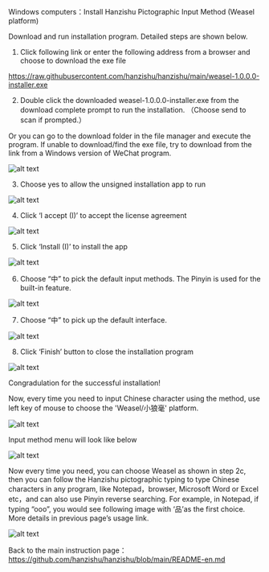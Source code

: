 ﻿
Windows computers：Install Hanzishu Pictographic Input Method (Weasel platform)

Download and run installation program. Detailed steps are shown below. 

1. Click following link or enter the following address from a browser and choose to download the exe file

https://raw.githubusercontent.com/hanzishu/hanzishu/main/weasel-1.0.0.0-installer.exe
   
2. Double click the downloaded weasel-1.0.0.0-installer.exe from the download complete prompt to run the installation. （Choose send to scan if prompted.）

Or you can go to the download folder in the file manager and execute the program.
If unable to download/find the exe file, try to download from the link from a Windows version of WeChat program.

![alt text](https://github.com/hanzishu/hanzishu/blob/main/installerfile.png)
             	
3.   Choose yes to allow the unsigned installation app to run

![alt text](https://github.com/hanzishu/hanzishu/blob/main/publisherunknown.jpg)

4.  Click ‘I accept (I)’ to accept the license agreement

![alt text](https://github.com/hanzishu/hanzishu/blob/main/acceptdialog.png)
               
5.  Click ‘Install (I)’ to install the app

![alt text](https://github.com/hanzishu/hanzishu/blob/main/installlocation.png)

6. Choose “中” to pick the default input methods. The Pinyin is used for the built-in feature.

![alt text](https://github.com/hanzishu/hanzishu/blob/main/chooseinputmethods.png)

7. Choose “中” to pick up the default interface.

![alt text](https://github.com/hanzishu/hanzishu/blob/main/chooseui.png)
       
8.  Click ‘Finish’ button to close the installation program

![alt text](https://github.com/hanzishu/hanzishu/blob/main/installcomplete.png)
              
Congradulation for the successful installation!

Now, every time you need to input Chinese character using the method, use left key of mouse to choose the 'Weasel/小狼毫' platform.

![alt text](https://github.com/hanzishu/hanzishu/blob/main/choosecnsquirrel.png)

Input method menu will look like below

![alt text](https://github.com/hanzishu/hanzishu/blob/main/choosechinese.png)

Now every time you need, you can choose Weasel as shown in step 2c, then you can follow the Hanzishu pictographic typing to type Chinese characters in any program, like Notepad，browser, Microsoft Word or Excel etc，and can also use Pinyin reverse searching. For example, in Notepad, if typing “ooo”, you would see following image with ‘品’as the first choice. More details in previous page’s usage link.

![alt text](https://github.com/hanzishu/hanzishu/blob/main/starttyping.png)

Back to the main instruction page： https://github.com/hanzishu/hanzishu/blob/main/README-en.md


